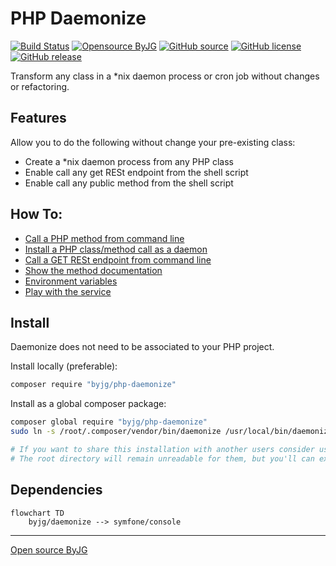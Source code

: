# PHP Daemonize

[![Build Status](https://github.com/byjg/php-daemonize/actions/workflows/phpunit.yml/badge.svg?branch=master)](https://github.com/byjg/php-daemonize/actions/workflows/phpunit.yml)
[![Opensource ByJG](https://img.shields.io/badge/opensource-byjg-success.svg)](http://opensource.byjg.com)
[![GitHub source](https://img.shields.io/badge/Github-source-informational?logo=github)](https://github.com/byjg/php-daemonize/)
[![GitHub license](https://img.shields.io/github/license/byjg/php-daemonize.svg)](https://opensource.byjg.com/opensource/licensing.html)
[![GitHub release](https://img.shields.io/github/release/byjg/php-daemonize.svg)](https://github.com/byjg/php-daemonize/releases/)

Transform any class in a *nix daemon process or cron job without changes or refactoring.

## Features

Allow you to do the following without change your pre-existing class:
- Create a *nix daemon process from any PHP class
- Enable call any get RESt endpoint from the shell script
- Enable call any public method from the shell script

## How To:

- [Call a PHP method from command line](script)
- [Install a PHP class/method call as a daemon](install)
- [Call a GET RESt endpoint from command line](endpoint)
- [Show the method documentation](showdocs)
- [Environment variables](environment)
- [Play with the service](play)


## Install

Daemonize does not need to be associated to your PHP project. 

Install locally (preferable):

```bash
composer require "byjg/php-daemonize"
```

Install as a global composer package:

```bash
composer global require "byjg/php-daemonize"
sudo ln -s /root/.composer/vendor/bin/daemonize /usr/local/bin/daemonize

# If you want to share this installation with another users consider use the command `chmod a+x /root`. 
# The root directory will remain unreadable for them, but you'll can execute the script "daemonize".
```

## Dependencies

```mermaid  
flowchart TD  
    byjg/daemonize --> symfone/console  
```

----  
[Open source ByJG](http://opensource.byjg.com)